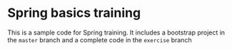 Spring basics training
======================

This is a sample code for Spring training. It includes a bootstrap project in the `master` branch and a complete code in the `exercise` branch
